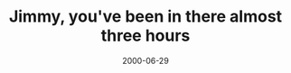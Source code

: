 ---
layout: base.njk
title : 'Jimmy, you&#39;ve been in there almost three hours' 
view_title : 'Jimmy, you&#39;ve been in there almost three hours' 
year : '2000' 
date : '2000-06-29' 
img_file : '/drawing/jimmy.png' 
html_file : 'jimmy' 
next_html : 'woods.html' 
year_order : '450' 
permalink : "title/{{html_file}}.html"
---